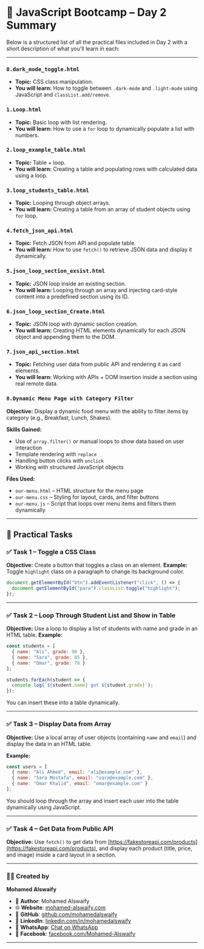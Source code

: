 
# 📘 JavaScript Bootcamp – Day 2 Summary

Below is a structured list of all the practical files included in Day 2 with a short description of what you'll learn in each:

---

### `0.dark_mode_toggle.html`
- **Topic:** CSS class manipulation.
- **You will learn:** How to toggle between `.dark-mode` and `.light-mode` using JavaScript and `classList.add/remove`.

### `1.Loop.html`
- **Topic:** Basic loop with list rendering.
- **You will learn:** How to use a `for` loop to dynamically populate a list with numbers.

### `2.loop_example_table.html`
- **Topic:** Table + loop.
- **You will learn:** Creating a table and populating rows with calculated data using a loop.

### `3.loop_students_table.html`
- **Topic:** Looping through object arrays.
- **You will learn:** Creating a table from an array of student objects using `for` loop.

### `4.fetch_json_api.html`
- **Topic:** Fetch JSON from API and populate table.
- **You will learn:** How to use `fetch()` to retrieve JSON data and display it dynamically.

### `5.json_loop_section_exsist.html`
- **Topic:** JSON loop inside an existing section.
- **You will learn:** Looping through an array and injecting card-style content into a predefined section using its ID.

### `6.json_loop_section_Create.html`
- **Topic:** JSON loop with dynamic section creation.
- **You will learn:** Creating HTML elements dynamically for each JSON object and appending them to the DOM.

### `7.json_api_section.html`
- **Topic:** Fetching user data from public API and rendering it as card elements.
- **You will learn:** Working with APIs + DOM insertion inside a section using real remote data.

### `8.Dynamic Menu Page with Category Filter`
**Objective:** Display a dynamic food menu with the ability to filter items by category (e.g., Breakfast, Lunch, Shakes).

**Skills Gained:**
- Use of `array.filter()` or manual loops to show data based on user interaction
- Template rendering with `replace`
- Handling button clicks with `onclick`
- Working with structured JavaScript objects

**Files Used:**
- `our-menu.html` – HTML structure for the menu page
- `our-menu.css` – Styling for layout, cards, and filter buttons
- `our-menu.js` – Script that loops over menu items and filters them dynamically
---



## 🧪 Practical Tasks

### ✅ **Task 1 – Toggle a CSS Class**
**Objective:** Create a button that toggles a class on an element.
**Example:** Toggle `highlight` class on a paragraph to change its background color.
```javascript
document.getElementById("btn").addEventListener("click", () => {
  document.getElementById("para").classList.toggle("highlight");
});
```

---

### ✅ **Task 2 – Loop Through Student List and Show in Table**
**Objective:** Use a loop to display a list of students with name and grade in an HTML table.
**Example:**
```javascript
const students = [
  { name: "Ali", grade: 90 },
  { name: "Sara", grade: 85 },
  { name: "Omar", grade: 78 }
];

students.forEach(student => {
  console.log(`${student.name} got ${student.grade}`);
});
```
You can insert these into a table dynamically.


---

### ✅ **Task 3 – Display Data from Array**  
**Objective:** Use a local array of user objects (containing `name` and `email`) and display the data in an HTML table.

**Example:**
```javascript
const users = [
  { name: "Ali Ahmed", email: "ali@example.com" },
  { name: "Sara Mostafa", email: "sara@example.com" },
  { name: "Omar Khalid", email: "omar@example.com" }
];
```

You should loop through the array and insert each user into the table dynamically using JavaScript.

---

### ✅ **Task 4 – Get Data from Public API**
**Objective:** Use `fetch()` to get data from [https://fakestoreapi.com/products](https://fakestoreapi.com/products), and display each product (title, price, and image) inside a card layout in a section.

---

### 👨‍💻 Created by
**Mohamed Alswaify**

- 👤 **Author**: Mohamed Alswaify   
- 🌐 **Website**: [mohamed-alswaify.com](https://mohamed-alswaify.com)  
- 🔗 **GitHub**: [github.com/mohamedalswaify](https://github.com/mohamedalswaify)  
- 💼 **LinkedIn**: [linkedin.com/in/mohamedalswaify](https://linkedin.com/in/mohamedalswaify)  
- 💬 **WhatsApp**: [Chat on WhatsApp](https://wa.me/966564842804)  
- 📘 **Facebook**: [facebook.com/Mohamed-Alswaify](https://facebook.com/Mohamed-Alswaify)

---

